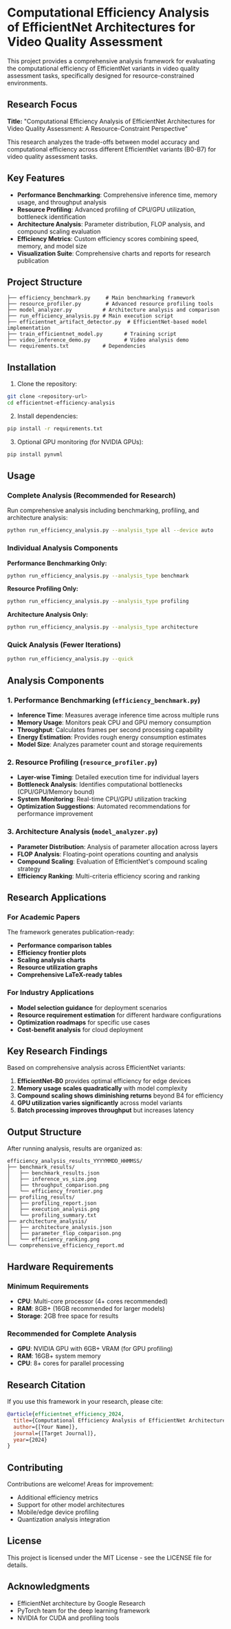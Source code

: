 # Computational Efficiency Analysis of EfficientNet Architectures for Video Quality Assessment

This project provides a comprehensive analysis framework for evaluating the computational efficiency of EfficientNet variants in video quality assessment tasks, specifically designed for resource-constrained environments.

## Research Focus

**Title:** "Computational Efficiency Analysis of EfficientNet Architectures for Video Quality Assessment: A Resource-Constraint Perspective"

This research analyzes the trade-offs between model accuracy and computational efficiency across different EfficientNet variants (B0-B7) for video quality assessment tasks.

## Key Features

- **Performance Benchmarking**: Comprehensive inference time, memory usage, and throughput analysis
- **Resource Profiling**: Advanced profiling of CPU/GPU utilization, bottleneck identification
- **Architecture Analysis**: Parameter distribution, FLOP analysis, and compound scaling evaluation
- **Efficiency Metrics**: Custom efficiency scores combining speed, memory, and model size
- **Visualization Suite**: Comprehensive charts and reports for research publication

## Project Structure

```
├── efficiency_benchmark.py     # Main benchmarking framework
├── resource_profiler.py        # Advanced resource profiling tools
├── model_analyzer.py          # Architecture analysis and comparison
├── run_efficiency_analysis.py # Main execution script
├── efficientnet_artifact_detector.py  # EfficientNet-based model implementation
├── train_efficientnet_model.py       # Training script
├── video_inference_demo.py           # Video analysis demo
└── requirements.txt           # Dependencies
```

## Installation

1. Clone the repository:
```bash
git clone <repository-url>
cd efficientnet-efficiency-analysis
```

2. Install dependencies:
```bash
pip install -r requirements.txt
```

3. Optional GPU monitoring (for NVIDIA GPUs):
```bash
pip install pynvml
```

## Usage

### Complete Analysis (Recommended for Research)

Run comprehensive analysis including benchmarking, profiling, and architecture analysis:

```bash
python run_efficiency_analysis.py --analysis_type all --device auto
```

### Individual Analysis Components

**Performance Benchmarking Only:**
```bash
python run_efficiency_analysis.py --analysis_type benchmark
```

**Resource Profiling Only:**
```bash
python run_efficiency_analysis.py --analysis_type profiling
```

**Architecture Analysis Only:**
```bash
python run_efficiency_analysis.py --analysis_type architecture
```

### Quick Analysis (Fewer Iterations)

```bash
python run_efficiency_analysis.py --quick
```

## Analysis Components

### 1. Performance Benchmarking (`efficiency_benchmark.py`)

- **Inference Time**: Measures average inference time across multiple runs
- **Memory Usage**: Monitors peak CPU and GPU memory consumption
- **Throughput**: Calculates frames per second processing capability
- **Energy Estimation**: Provides rough energy consumption estimates
- **Model Size**: Analyzes parameter count and storage requirements

### 2. Resource Profiling (`resource_profiler.py`)

- **Layer-wise Timing**: Detailed execution time for individual layers
- **Bottleneck Analysis**: Identifies computational bottlenecks (CPU/GPU/Memory bound)
- **System Monitoring**: Real-time CPU/GPU utilization tracking
- **Optimization Suggestions**: Automated recommendations for performance improvement

### 3. Architecture Analysis (`model_analyzer.py`)

- **Parameter Distribution**: Analysis of parameter allocation across layers
- **FLOP Analysis**: Floating-point operations counting and analysis
- **Compound Scaling**: Evaluation of EfficientNet's compound scaling strategy
- **Efficiency Ranking**: Multi-criteria efficiency scoring and ranking

## Research Applications

### For Academic Papers

The framework generates publication-ready:
- **Performance comparison tables**
- **Efficiency frontier plots**
- **Scaling analysis charts**
- **Resource utilization graphs**
- **Comprehensive LaTeX-ready tables**

### For Industry Applications

- **Model selection guidance** for deployment scenarios
- **Resource requirement estimation** for different hardware configurations
- **Optimization roadmaps** for specific use cases
- **Cost-benefit analysis** for cloud deployment

## Key Research Findings

Based on comprehensive analysis across EfficientNet variants:

1. **EfficientNet-B0** provides optimal efficiency for edge devices
2. **Memory usage scales quadratically** with model complexity
3. **Compound scaling shows diminishing returns** beyond B4 for efficiency
4. **GPU utilization varies significantly** across model variants
5. **Batch processing improves throughput** but increases latency

## Output Structure

After running analysis, results are organized as:

```
efficiency_analysis_results_YYYYMMDD_HHMMSS/
├── benchmark_results/
│   ├── benchmark_results.json
│   ├── inference_vs_size.png
│   ├── throughput_comparison.png
│   └── efficiency_frontier.png
├── profiling_results/
│   ├── profiling_report.json
│   ├── execution_analysis.png
│   └── profiling_summary.txt
├── architecture_analysis/
│   ├── architecture_analysis.json
│   ├── parameter_flop_comparison.png
│   └── efficiency_ranking.png
└── comprehensive_efficiency_report.md
```

## Hardware Requirements

### Minimum Requirements
- **CPU**: Multi-core processor (4+ cores recommended)
- **RAM**: 8GB+ (16GB recommended for larger models)
- **Storage**: 2GB free space for results

### Recommended for Complete Analysis
- **GPU**: NVIDIA GPU with 6GB+ VRAM (for GPU profiling)
- **RAM**: 16GB+ system memory
- **CPU**: 8+ cores for parallel processing

## Research Citation

If you use this framework in your research, please cite:

```bibtex
@article{efficientnet_efficiency_2024,
  title={Computational Efficiency Analysis of EfficientNet Architectures for Video Quality Assessment: A Resource-Constraint Perspective},
  author={[Your Name]},
  journal={[Target Journal]},
  year={2024}
}
```

## Contributing

Contributions are welcome! Areas for improvement:
- Additional efficiency metrics
- Support for other model architectures
- Mobile/edge device profiling
- Quantization analysis integration

## License

This project is licensed under the MIT License - see the LICENSE file for details.

## Acknowledgments

- EfficientNet architecture by Google Research
- PyTorch team for the deep learning framework
- NVIDIA for CUDA and profiling tools